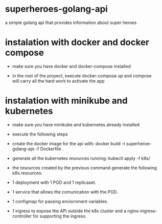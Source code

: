 # superheroes-golang-api

a simple golang api that provides information about super heroes

# instalation with docker and docker compose

- make sure you have docker and docker-compose installed

- in the root of the proyect, execute docker-compose up and compose will carry all the hard work to activate the app

# instalation with minikube and kubernetes

- make sure you have minikube and kubernetes already installed

- execute the following steps

- create the docker image for the api with: docker build -t superheroe-golang-api -f Dockerfile .

- generate all the kubernetes resources running: kubectl apply -f k8s/

- the resources created by the previous command generate the following k8s resources: 

- 1 deployment with 1 POD and 1 replicaset.
- 1 service that allows the comunication with the POD.
- 1 configmap for passing enviornment variables. 
- 1 ingress to expose the APi outside the k8s cluster and a nginx-ingress-controller for supporting the ingress.
